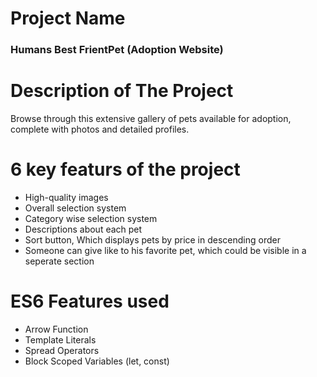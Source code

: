 # Project Name
### Humans Best FrientPet (Adoption Website)
# Description of The Project
Browse through this extensive gallery of pets available for adoption, complete with photos and detailed profiles.
# 6 key featurs of the project
- High-quality images
- Overall selection system
- Category wise selection system
- Descriptions about each pet
- Sort button, Which displays pets by price in descending order
- Someone can give like to his favorite pet, which could be visible in a seperate section
# ES6 Features used
- Arrow Function
- Template Literals
- Spread Operators
- Block Scoped Variables (let, const) 
